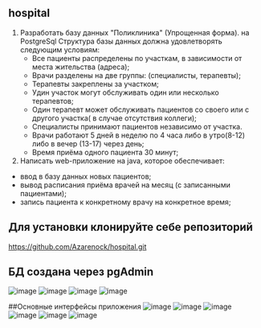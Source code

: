 ## hospital
1. Разработать базу данных "Поликлиника" (Упрощенная форма). на PostgreSql
   Структура базы данных должна удовлетворять следующим условиям:
   - Все пациенты распределены по участкам, в зависимости от места жительства (адреса);
   - Врачи разделены на две группы: (специалисты, терапевты);
   - Терапевты закреплены за участком;
   - Удин участок могут обслуживать один или несколько терапевтов;
   - Один терапевт  может обслуживать  пациентов со своего или с другого участка( в случае отсутствия коллеги);
   - Специалисты принимают пациентов независимо от участка.
   - Врачи работают 5 дней в неделю по 4 часа либо в утро(8-12) либо в вечер (13-17) через день;
   - Время приёма одного пациента 30 минут;
 2. Написать web-приложение на java, которое обеспечивает:
   - ввод в базу данных новых пациентов;
   - вывод расписания приёма врачей на месяц (с записанными пациентами);
   - запись пациента к конкретному врачу на конкретное время;
     
## Для установки клонируйте себе репозиторий 
https://github.com/Azarenock/hospital.git

## БД создана через pgAdmin
![image](![image](https://github.com/user-attachments/assets/fc8c7ffe-284f-4fd5-9692-2c28ae0e2ddc))
![image](![image](https://github.com/user-attachments/assets/39d00e3c-a687-4e5b-800c-0e0c6efa00f7))
![image](![image](https://github.com/user-attachments/assets/a2fa6508-0296-4973-aae5-0e7487a0a7ab))
![image](![image](https://github.com/user-attachments/assets/12f24262-4486-43b2-9488-b8b09ddb0636))

##Основные интерфейсы приложения
![image](![image](https://github.com/user-attachments/assets/1c3605d8-743c-4d26-9548-979d45f67895))
![image](![image](https://github.com/user-attachments/assets/8f40125a-ed32-4f3e-bdce-d2917a454dfb))
![image](![image](https://github.com/user-attachments/assets/8e67d965-32c9-4046-b38b-14f75ad3c505))
![image](![image](https://github.com/user-attachments/assets/53b7c028-2a62-4513-8fb4-f070e0de252f))
![image](https://github.com/user-attachments/assets/e93d07de-c88e-453f-a09b-46f5d6106487)
![image](https://github.com/user-attachments/assets/7f4aa446-f88a-4a47-a106-40a4cab363a2)

